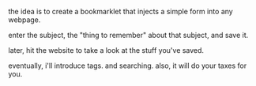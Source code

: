 the idea is to create a bookmarklet that injects a simple form into any webpage.

enter the subject, the "thing to remember" about that subject, and save it. 

later, hit the website to take a look at the stuff you've saved.

eventually, i'll introduce tags. and searching. also, it will do your taxes for you.